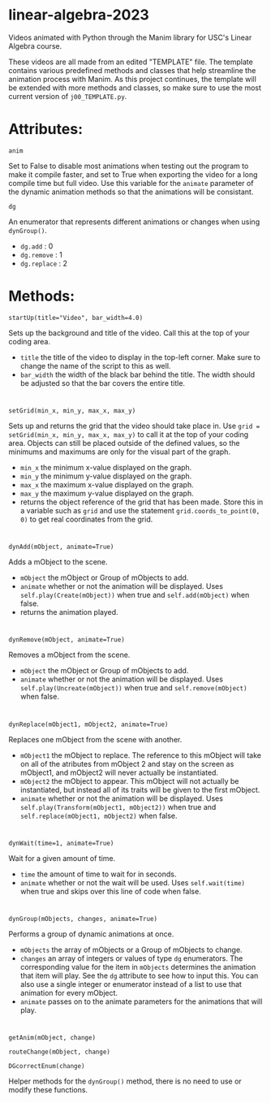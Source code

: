# linear-algebra-2023
Videos animated with Python through the Manim library for USC's Linear Algebra course.

These videos are all made from an edited "TEMPLATE" file. The template contains various predefined methods and classes that help streamline the animation process with Manim. As this project continues, the template will be extended with more methods and classes, so make sure to use the most current version of ``j00_TEMPLATE.py``.

#
# Attributes:

``anim``

Set to False to disable most animations when testing out the program to make it compile faster, and set to True when exporting the video for a long compile time but full video. Use this variable for the ``animate`` parameter of the dynamic animation methods so that the animations will be consistant. 

``dg``

An enumerator that represents different animations or changes when using ``dynGroup()``.
- ``dg.add`` : 0
- ``dg.remove`` : 1
- ``dg.replace`` : 2

#
# Methods:

``startUp(title="Video", bar_width=4.0)``

Sets up the background and title of the video. Call this at the top of your coding area.

- ``title`` the title of the video to display in the top-left corner. Make sure to change the name of the script to this as well.
- ``bar_width`` the width of the black bar behind the title. The width should be adjusted so that the bar covers the entire title.

#
``setGrid(min_x, min_y, max_x, max_y)``

Sets up and returns the grid that the video should take place in. Use ``grid = setGrid(min_x, min_y, max_x, max_y)`` to call it at the top of your coding area. Objects can still be placed outside of the defined values, so the minimums and maximums are only for the visual part of the graph.

- ``min_x`` the minimum x-value displayed on the graph. 
- ``min_y`` the minimum y-value displayed on the graph. 
- ``max_x`` the maximum x-value displayed on the graph. 
- ``max_y`` the maximum y-value displayed on the graph. 
- returns the object reference of the grid that has been made. Store this in a variable such as ``grid`` and use the statement ``grid.coords_to_point(0, 0)`` to get real coordinates from the grid.

#
``dynAdd(mObject, animate=True)``

Adds a mObject to the scene.

- ``mObject`` the mObject or Group of mObjects to add.
- ``animate`` whether or not the animation will be displayed. Uses ``self.play(Create(mObject))`` when true and ``self.add(mObject)`` when false.
- returns the animation played.

#
``dynRemove(mObject, animate=True)``

Removes a mObject from the scene.

- ``mObject`` the mObject or Group of mObjects to add.
- ``animate`` whether or not the animation will be displayed. Uses ``self.play(Uncreate(mObject))`` when true and ``self.remove(mObject)`` when false.

#
``dynReplace(mObject1, mObject2, animate=True)``

Replaces one mObject from the scene with another.

- ``mObject1`` the mObject to replace. The reference to this mObject will take on all of the atributes from mObject 2 and stay on the screen as mObject1, and mObject2 will never actually be instantiated.
- ``mObject2`` the mObject to appear. This mObject will not actually be instantiated, but instead all of its traits will be given to the first mObject.
- ``animate`` whether or not the animation will be displayed. Uses ``self.play(Transform(mObject1, mObject2))`` when true and ``self.replace(mObject1, mObject2)`` when false.

#
``dynWait(time=1, animate=True)``

Wait for a given amount of time. 

- ``time`` the amount of time to wait for in seconds.
- ``animate`` whether or not the wait will be used. Uses ``self.wait(time)`` when true and skips over this line of code when false.

#
``dynGroup(mObjects, changes, animate=True)``

Performs a group of dynamic animations at once.

- ``mObjects`` the array of mObjects or a Group of mObjects to change.
- ``changes`` an array of integers or values of type ``dg`` enumerators. The corresponding value for the item in ``mObjects`` determines the animation that item will play. See the ``dg`` attribute to see how to input this. You can also use a single integer or enumerator instead of a list to use that animation for every mObject.
- ``animate`` passes on to the animate parameters for the animations that will play.

#
``getAnim(mObject, change)``

``routeChange(mObject, change)``

``DGcorrectEnum(change)``

Helper methods for the ``dynGroup()`` method, there is no need to use or modify these functions.

#
#
